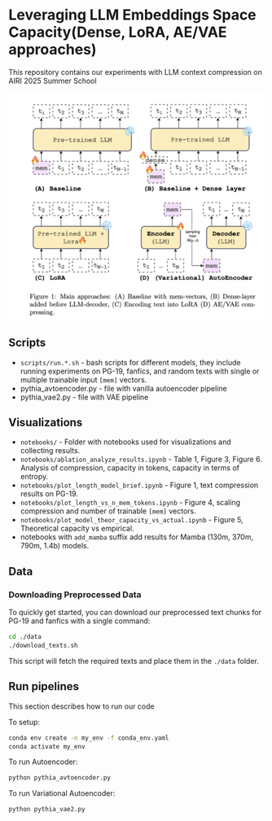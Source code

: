 # Leveraging LLM Embeddings Space Capacity(Dense, LoRA, AE/VAE approaches)
This repository contains our experiments with LLM context compression on AIRI 2025 Summer School

![picture](images/imgg.png)

## Scripts
- `scripts/run.*.sh` - bash scripts for different models, they include running experiments on PG-19, fanfics, and random texts with single or multiple trainable input `[mem]` vectors.
- pythia_avtoencoder.py - file with vanilla autoencoder pipeline
- pythia_vae2.py - file with VAE pipeline

## Visualizations
- `notebooks/` - Folder with notebooks used for visualizations and collecting results.
- `notebooks/ablation_analyze_results.ipynb` - Table 1, Figure 3, Figure 6. Analysis of compression, capacity in tokens, capacity in terms of entropy.
- `notebooks/plot_length_model_brief.ipynb` - Figure 1, text compression results on PG-19.
- `notebooks/plot_length_vs_n_mem_tokens.ipynb` - Figure 4, scaling compression and number of trainable `[mem]` vectors.
- `notebooks/plot_model_theor_capacity_vs_actual.ipynb` - Figure 5, Theoretical capacity vs empirical.
- notebooks with `add_mamba` suffix add results for Mamba (130m, 370m, 790m, 1.4b) models.

## Data
### Downloading Preprocessed Data

To quickly get started, you can download our preprocessed text chunks for PG-19 and fanfics with a single command:

```bash
cd ./data
./download_texts.sh
```

This script will fetch the required texts and place them in the `./data` folder.

## Run pipelines
This section describes how to run our code

To setup:

```bash
conda env create -n my_env -f conda_env.yaml
conda activate my_env

```
To run Autoencoder:

```bash
python pythia_avtoencoder.py
```
To run Variational Autoencoder:

```bash
python pythia_vae2.py
```




